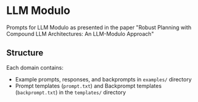 # LLM Modulo

Prompts for LLM Modulo as presented in the paper "Robust Planning with Compound LLM Architectures: An LLM-Modulo Approach"

## Structure

Each domain contains:
- Example prompts, responses, and backprompts in `examples/` directory
- Prompt templates (`prompt.txt`) and Backprompt templates (`backprompt.txt`) in the `templates/` directory

